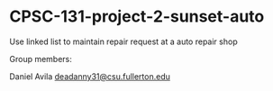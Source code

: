 # CPSC-131-project-2-sunset-auto
Use linked list to maintain repair request at a auto repair shop

Group members:

Daniel Avila deadanny31@csu.fullerton.edu
